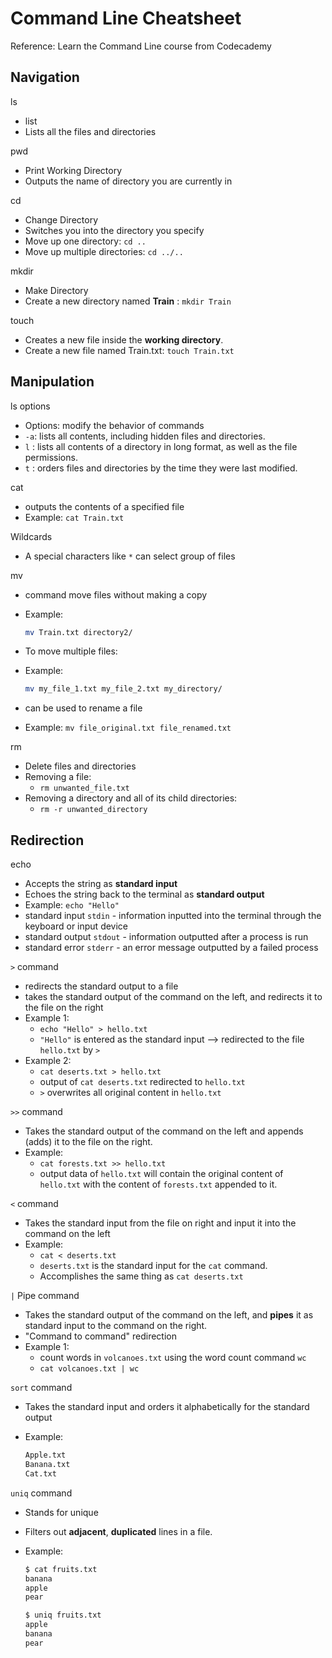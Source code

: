 # Command Line Cheatsheet

Reference: Learn the Command Line course from Codecademy

## Navigation
ls
- list
- Lists all the files and directories

pwd

- Print Working Directory
- Outputs the name of directory you are currently in

cd

- Change Directory
- Switches you into the directory you specify
- Move up one directory: ```cd ..```
- Move up multiple directories: ```cd ../..```

mkdir

- Make Directory
- Create a new directory named **Train** : ```mkdir Train```

touch

- Creates a new file inside the **working directory**.
- Create a new file named Train.txt: ```touch Train.txt```

## Manipulation

ls options

- Options: modify the behavior of commands
- ```-a```: lists all contents, including hidden files and directories.
- ```l``` : lists all contents of a directory in long format, as well as the file permissions.
- ```t``` : orders files and directories by the time they were last modified.

cat

- outputs the contents of a specified file
- Example: ```cat Train.txt```

Wildcards

- A special characters like ```*``` can select group of files

mv

- command move files without making a copy
- Example:

    ``` bash
    mv Train.txt directory2/
    ```

- To move multiple files:
- Example:

    ``` bash
    mv my_file_1.txt my_file_2.txt my_directory/
    ```

- can be used to rename a file
- Example: ```mv file_original.txt file_renamed.txt```

rm

- Delete files and directories
- Removing a file:
  - ```rm unwanted_file.txt```
- Removing a directory and all of its child directories:
  - ```rm -r unwanted_directory```

## Redirection

echo

- Accepts the string as **standard input**
- Echoes the string back to the terminal as **standard output**
- Example: ```echo "Hello"```
- standard input ```stdin``` - information inputted into the terminal through the keyboard or input device
- standard output ```stdout``` - information outputted after a process is run
- standard error ```stderr``` - an error message outputted by a failed process

```>``` command

- redirects the standard output to a file
- takes the standard output of the command on the left, and redirects it to the file on the right
- Example 1:
  - ```echo "Hello" > hello.txt```
  - ```"Hello"``` is entered as the standard input --> redirected to the file ```hello.txt``` by ```>```
- Example 2:
  - ```cat deserts.txt > hello.txt```
  - output of ```cat deserts.txt``` redirected to ```hello.txt```
  - ```>``` overwrites all original content in ```hello.txt```

```>>``` command

- Takes the standard output of the command on the left and appends (adds) it to the file on the right.
- Example:
  - ```cat forests.txt >> hello.txt```
  - output data of ```hello.txt``` will contain the original content of ```hello.txt``` with the content of ```forests.txt``` appended to it.

```<``` command

- Takes the standard input from the file on right and input it into the command on the left
- Example:
  - ```cat < deserts.txt```
  - ```deserts.txt``` is the standard input for the ```cat``` command.
  - Accomplishes the same thing as ```cat deserts.txt```

```|``` Pipe command

- Takes the standard output of the command on the left, and **pipes** it as standard input to the command on the right.
- "Command to command" redirection
- Example 1:
  - count words in ```volcanoes.txt``` using the word count command ```wc```
  - ```cat volcanoes.txt | wc```

``` sort ``` command

- Takes the standard input and orders it alphabetically for the standard output
- Example:

    ```bash
    Apple.txt
    Banana.txt
    Cat.txt
    ```

```uniq``` command

- Stands for unique
- Filters out **adjacent**, **duplicated** lines in a file.
- Example:

    ``` bash
    $ cat fruits.txt
    banana
    apple
    pear

    $ uniq fruits.txt
    apple
    banana
    pear
    ```
